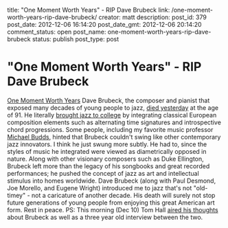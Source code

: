 title: "One Moment Worth Years" - RIP Dave Brubeck
link: /one-moment-worth-years-rip-dave-brubeck/
creator: matt
description: 
post_id: 379
post_date: 2012-12-06 16:14:20
post_date_gmt: 2012-12-06 20:14:20
comment_status: open
post_name: one-moment-worth-years-rip-dave-brubeck
status: publish
post_type: post

# "One Moment Worth Years" - RIP Dave Brubeck

[One Moment Worth Years](/uploads/2012/12/08-One-Moment-Worth-Years.mp3) Dave Brubeck, the composer and pianist that exposed many decades of young people to jazz, [died yesterday](http://www.npr.org/blogs/ablogsupreme/2012/12/05/166591728/dave-brubeck-beyond-take-five) at the age of 91. He literally [brought jazz to college](http://www.allmusic.com/album/jazz-goes-to-college-mw0000205356) by integrating classical European composition elements such as alternating time signatures and introspective chord progressions. Some people, including my favorite music professor [Michael Budds](http://music.missouri.edu/faculty/budds.html), hinted that Brubeck couldn't swing like other contemporary jazz innovators. I think he just swung more subtly. He had to, since the styles of music he integrated were viewed as diametrically opposed in nature. Along with other visionary composers such as Duke Ellington, Brubeck left more than the legacy of his songbooks and great recorded performances; he pushed the concept of jazz as art and intellectual stimulus into homes worldwide. Dave Brubeck (along with Paul Desmond, Joe Morello, and Eugene Wright) introduced me to jazz that's not "old-timey" - not a caricature of another decade. His death will surely not stop future generations of young people from enjoying this great American art form. Rest in peace. PS: This morning (Dec 10) Tom Hall [aired his thoughts](http://www.wypr.org/podcast/12-10-12-remembering-dave-brubeck) about Brubeck as well as a three year old interview between the two.
